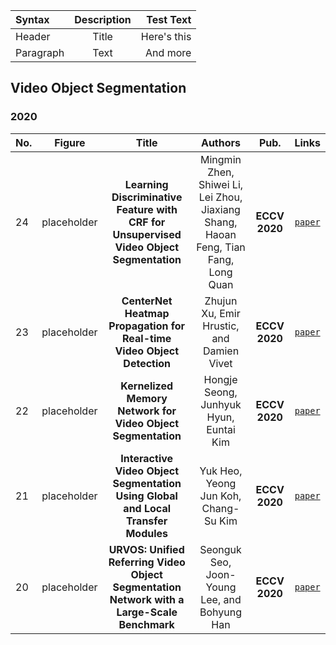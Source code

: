 | Syntax      | Description | Test Text     |
| :---        |    :----:   |          ---: |
| Header      | Title       | Here's this   |
| Paragraph   | Text        | And more      |


## Video Object Segmentation

### 2020
|No.   |Figure   |Title   |Authors  |Pub.  |Links|
|-----|:-----:|:-----:|:-----:|:-----:|:---:|
|24|placeholder|__Learning Discriminative Feature with CRF for Unsupervised Video Object Segmentation__|Mingmin Zhen, Shiwei Li, Lei Zhou, Jiaxiang Shang, Haoan Feng, Tian Fang, Long Quan|__ECCV 2020__|[`paper`](https://arxiv.org/abs/2008.01270)|
|23|placeholder|__CenterNet Heatmap Propagation for Real-time Video Object Detection__|Zhujun Xu, Emir Hrustic, and Damien Vivet|__ECCV 2020__|[`paper`](https://www.ecva.net/papers/eccv_2020/papers_ECCV/papers/123700222.pdf)|
|22|placeholder|__Kernelized Memory Network for Video Object Segmentation__|Hongje Seong, Junhyuk Hyun, Euntai Kim|__ECCV 2020__|[`paper`](https://arxiv.org/abs/2007.08270)|
|21|placeholder|__Interactive Video Object Segmentation Using Global and Local Transfer Modules__|Yuk Heo, Yeong Jun Koh, Chang-Su Kim|__ECCV 2020__|[`paper`](https://arxiv.org/abs/2007.08139)|
|20|placeholder|__URVOS: Unified Referring Video Object Segmentation Network with a Large-Scale Benchmark__|Seonguk Seo, Joon-Young Lee, and Bohyung Han|__ECCV 2020__|[`paper`](https://www.ecva.net/papers/eccv_2020/papers_ECCV/papers/123600205.pdf)|
